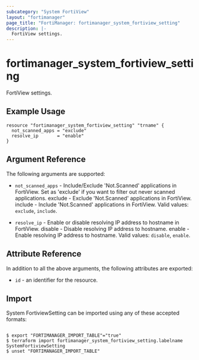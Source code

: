 ```yaml
---
subcategory: "System FortiView"
layout: "fortimanager"
page_title: "FortiManager: fortimanager_system_fortiview_setting"
description: |-
  FortiView settings.
---
```


# fortimanager_system_fortiview_setting
FortiView settings.

## Example Usage

```hcl
resource "fortimanager_system_fortiview_setting" "trname" {
  not_scanned_apps = "exclude"
  resolve_ip       = "enable"
}
```

## Argument Reference


The following arguments are supported:


* `not_scanned_apps` - Include/Exclude 'Not.Scanned' applications in FortiView. Set as 'exclude' if you want to filter out never scanned applications. exclude - Exclude 'Not.Scanned' applications in FortiView. include - Include 'Not.Scanned' applications in FortiView. Valid values: `exclude`, `include`.

* `resolve_ip` - Enable or disable resolving IP address to hostname in FortiView.  disable - Disable resolving IP address to hostname. enable - Enable resolving IP address to hostname. Valid values: `disable`, `enable`.



## Attribute Reference

In addition to all the above arguments, the following attributes are exported:
* `id` - an identifier for the resource.

## Import

System FortiviewSetting can be imported using any of these accepted formats:
```

$ export "FORTIMANAGER_IMPORT_TABLE"="true"
$ terraform import fortimanager_system_fortiview_setting.labelname SystemFortiviewSetting
$ unset "FORTIMANAGER_IMPORT_TABLE"
```

